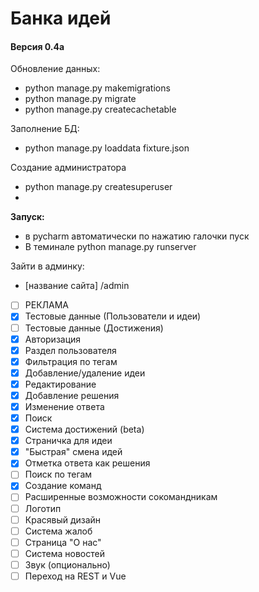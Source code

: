# Банка идей
#### Версия 0.4а

Обновление данных: 
* python manage.py makemigrations
* python manage.py migrate 
* python manage.py createcachetable

Заполнение БД:
* python manage.py loaddata fixture.json

Создание администратора
* python manage.py createsuperuser
* 
**Запуск:**
* в pycharm автоматически по нажатию галочки пуск
* В теминале python manage.py runserver

Зайти в админку: 
* [название сайта] /admin


- [ ] РЕКЛАМА
- [x] Тестовые данные (Пользователи и идеи)
- [ ] Тестовые данные (Достижения)
- [x] Авторизация
- [x] Раздел пользователя
- [x] Фильтрация по тегам
- [x] Добавление/удаление идеи
- [x] Редактирование
- [x] Добавление решения
- [x] Изменение ответа
- [x] Поиск
- [x] Система достижений (beta)
- [x] Страничка для идеи
- [x] "Быстрая" смена идей
- [x] Отметка ответа как решения
- [ ] Поиск по тегам
- [x] Создание команд
- [ ] Расширенные возможности сокомандникам
- [ ] Логотип
- [ ] Красявый дизайн
- [ ] Система жалоб
- [ ] Страница "О нас"
- [ ] Система новостей
- [ ] Звук (опционально)
- [ ] Переход на REST и Vue
